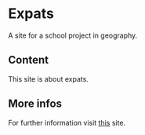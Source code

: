 # Expats
A site for a school project in geography.

## Content
This site is about expats.

## More infos
For further information visit [this](https://expats.now.sh) site.
